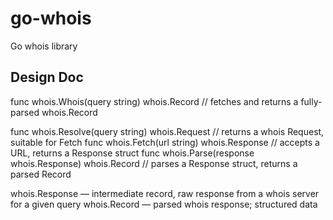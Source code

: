 # go-whois

Go whois library

## Design Doc

func whois.Whois(query string) whois.Record             // fetches and returns a fully-parsed whois.Record

func whois.Resolve(query string) whois.Request          // returns a whois Request, suitable for Fetch
func whois.Fetch(url string) whois.Response             // accepts a URL, returns a Response struct
func whois.Parse(response whois.Response) whois.Record  // parses a Response struct, returns a parsed Record

whois.Response — intermediate record, raw response from a whois server for a given query
whois.Record — parsed whois response; structured data
